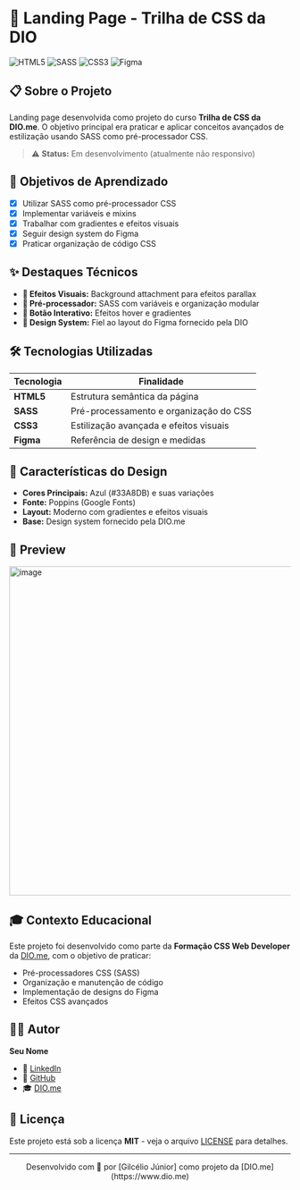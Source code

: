 # 🎨 Landing Page - Trilha de CSS da DIO

![HTML5](https://img.shields.io/badge/HTML5-E34F26?style=for-the-badge&logo=html5&logoColor=white)
![SASS](https://img.shields.io/badge/SASS-CC6699?style=for-the-badge&logo=sass&logoColor=white)
![CSS3](https://img.shields.io/badge/CSS3-1572B6?style=for-the-badge&logo=css3&logoColor=white)
![Figma](https://img.shields.io/badge/Figma-F24E1E?style=for-the-badge&logo=figma&logoColor=white)

## 📋 Sobre o Projeto
Landing page desenvolvida como projeto do curso **Trilha de CSS da DIO.me**. O objetivo principal era praticar e aplicar conceitos avançados de estilização usando SASS como pré-processador CSS.

> ⚠️ **Status:** Em desenvolvimento (atualmente não responsivo)

## 🎯 Objetivos de Aprendizado
- [x] Utilizar SASS como pré-processador CSS
- [x] Implementar variáveis e mixins
- [x] Trabalhar com gradientes e efeitos visuais
- [x] Seguir design system do Figma
- [x] Praticar organização de código CSS

## ✨ Destaques Técnicos
- **🎨 Efeitos Visuais:** Background attachment para efeitos parallax
- **🔄 Pré-processador:** SASS com variáveis e organização modular
- **🎯 Botão Interativo:** Efeitos hover e gradientes
- **📐 Design System:** Fiel ao layout do Figma fornecido pela DIO

## 🛠️ Tecnologias Utilizadas
| Tecnologia | Finalidade |
|------------|------------|
| **HTML5** | Estrutura semântica da página |
| **SASS** | Pré-processamento e organização do CSS |
| **CSS3** | Estilização avançada e efeitos visuais |
| **Figma** | Referência de design e medidas |

## 🎨 Características do Design
- **Cores Principais:** Azul (#33A8DB) e suas variações
- **Fonte:** Poppins (Google Fonts)
- **Layout:** Moderno com gradientes e efeitos visuais
- **Base:** Design system fornecido pela DIO.me

## 📸 Preview

<img width="1893" height="589" alt="image" src="https://github.com/user-attachments/assets/9eefef0c-c7a0-4128-8879-62f13aacc688" />

## 🎓 Contexto Educacional
Este projeto foi desenvolvido como parte da **Formação CSS Web Developer** da [DIO.me](https://www.dio.me), com o objetivo de praticar:
- Pré-processadores CSS (SASS)
- Organização e manutenção de código
- Implementação de designs do Figma
- Efeitos CSS avançados

## 👨‍💻 Autor
**Seu Nome**
- 💼 [LinkedIn](https://www.linkedin.com/in/gilc%C3%A9lio-j%C3%BAnior-ab032924a/)
- 🐙 [GitHub](https://github.com/gJuniordev)
- 🎓 [DIO.me](https://www.dio.me)

## 📄 Licença
Este projeto está sob a licença **MIT** - veja o arquivo [LICENSE](LICENSE) para detalhes.

---

<div align="center">
Desenvolvido com 💙 por [Gilcélio Júnior] como projeto da [DIO.me](https://www.dio.me)
</div>

